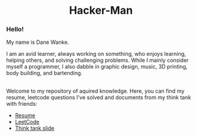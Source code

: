 <div align=center>

# Hacker-Man

</div>

### Hello!  
My name is Dane Wanke.

I am an avid learner, always working on something, who enjoys learning, helping others, and solving challenging problems. While I mainly consider myself a programmer, I also dabble in graphic design, music, 3D printing, body building, and bartending.

<br>
Welcome to my repository of aquired knowledge. Here, you can find my resume, leetcode questions I've solved and documents from my think tank with friends:

- [Resume]()
- [LeetCode]()
- [Think tank slide]()
